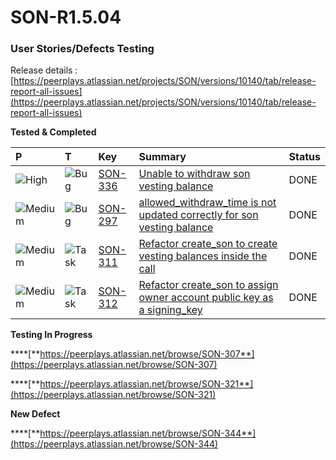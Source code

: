 # SON-R1.5.04

### **User Stories/Defects Testing** <a id="SON-FEB18-FEB28-Peerplays-Release0.3Build2-UserStories/DefectsTesting"></a>

Release details :[https://peerplays.atlassian.net/projects/SON/versions/10140/tab/release-report-all-issues](https://peerplays.atlassian.net/projects/SON/versions/10140/tab/release-report-all-issues)

**Tested & Completed**

| P | T | Key | Summary | Status |
| :--- | :--- | :--- | :--- | :--- |
| ![High](https://peerplays.atlassian.net/images/icons/priorities/high.svg) | ![Bug](https://peerplays.atlassian.net/secure/viewavatar?size=medium&avatarId=10303&avatarType=issuetype) | [SON-336](https://peerplays.atlassian.net/browse/SON-336) | [Unable to withdraw son vesting balance](https://peerplays.atlassian.net/browse/SON-336) | DONE |
| ![Medium](https://peerplays.atlassian.net/images/icons/priorities/medium.svg) | ![Bug](https://peerplays.atlassian.net/secure/viewavatar?size=medium&avatarId=10303&avatarType=issuetype) | [SON-297](https://peerplays.atlassian.net/browse/SON-297) | [allowed\_withdraw\_time is not updated correctly for son vesting balance](https://peerplays.atlassian.net/browse/SON-297) | DONE |
| ![Medium](https://peerplays.atlassian.net/images/icons/priorities/medium.svg) | ![Task](https://peerplays.atlassian.net/secure/viewavatar?size=medium&avatarId=10318&avatarType=issuetype) | [SON-311](https://peerplays.atlassian.net/browse/SON-311) | [Refactor create\_son to create vesting balances inside the call](https://peerplays.atlassian.net/browse/SON-311) | DONE |
| ![Medium](https://peerplays.atlassian.net/images/icons/priorities/medium.svg) | ![Task](https://peerplays.atlassian.net/secure/viewavatar?size=medium&avatarId=10318&avatarType=issuetype) | [SON-312](https://peerplays.atlassian.net/browse/SON-312) | [Refactor create\_son to assign owner account public key as a signing\_key](https://peerplays.atlassian.net/browse/SON-312) | DONE |

**Testing In Progress**

\*\*\*\*[**https://peerplays.atlassian.net/browse/SON-307**](https://peerplays.atlassian.net/browse/SON-307)

\*\*\*\*[**https://peerplays.atlassian.net/browse/SON-321**](https://peerplays.atlassian.net/browse/SON-321)

**New Defect**

\*\*\*\*[**https://peerplays.atlassian.net/browse/SON-344**](https://peerplays.atlassian.net/browse/SON-344)  


